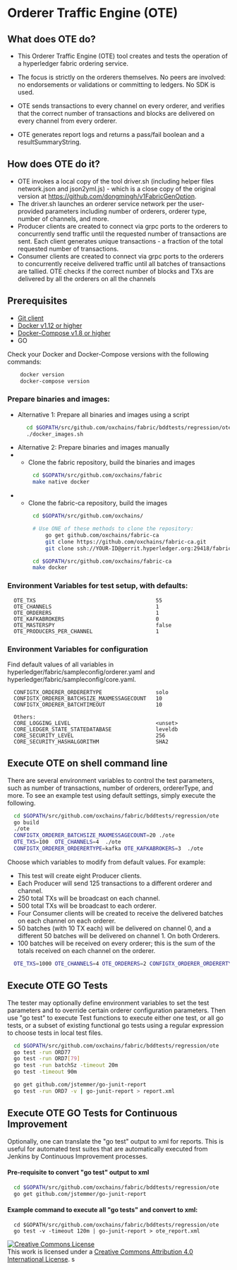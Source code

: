 # Orderer Traffic Engine (OTE)

## What does OTE do?

+ This Orderer Traffic Engine (OTE) tool creates and tests the operation of a
hyperledger fabric ordering service.
+ The focus is strictly on the orderers themselves.
No peers are involved: no endorsements or validations or committing to ledgers.
No SDK is used.

+ OTE sends transactions to
every channel on every orderer, and verifies that the correct number
of transactions and blocks are delivered on every channel from every orderer.
+ OTE generates report logs and returns
a pass/fail boolean and a resultSummaryString.

## How does OTE do it?

+ OTE invokes a local copy of the tool driver.sh (including helper files
network.json and json2yml.js) -
which is a close copy of the original version at
https://github.com/dongmingh/v1FabricGenOption.
+ The driver.sh launches an orderer service network per the user-provided
parameters including number of orderers, orderer type,
number of channels, and more.
+ Producer clients are created to connect via
grpc ports to the orderers to concurrently send traffic until the
requested number of transactions are sent.
Each client generates unique transactions - a fraction of the total
requested number of transactions.
+ Consumer clients are created to connect via
grpc ports to the orderers to concurrently receive delivered traffic
until all batches of transactions are tallied.
OTE checks if the correct number of blocks and TXs are delivered
by all the orderers on all the channels

## Prerequisites
- <a href="https://git-scm.com/downloads" target="_blank">Git client</a>
- <a href="https://www.docker.com/products/overview" target="_blank">Docker v1.12 or higher</a>
- [Docker-Compose v1.8 or higher](https://docs.docker.com/compose/overview/)
- GO

Check your Docker and Docker-Compose versions with the following commands:
```bash
    docker version
    docker-compose version
```

### Prepare binaries and images:

- Alternative 1: Prepare all binaries and images using a script
```bash
      cd $GOPATH/src/github.com/oxchains/fabric/bddtests/regression/ote
      ./docker_images.sh
```

- Alternative 2: Prepare binaries and images manually
- - Clone the fabric repository, build the binaries and images
```bash
        cd $GOPATH/src/github.com/oxchains/fabric
        make native docker
```
- - Clone the fabric-ca repository, build the images
```bash
        cd $GOPATH/src/github.com/oxchains/

        # Use ONE of these methods to clone the repository:
            go get github.com/oxchains/fabric-ca
            git clone https://github.com/oxchains/fabric-ca.git
            git clone ssh://YOUR-ID@gerrit.hyperledger.org:29418/fabric-ca

        cd $GOPATH/src/github.com/oxchains/fabric-ca
        make docker
```

### Environment Variables for test setup, with defaults:
```
  OTE_TXS                                      55
  OTE_CHANNELS                                 1
  OTE_ORDERERS                                 1
  OTE_KAFKABROKERS                             0
  OTE_MASTERSPY                                false
  OTE_PRODUCERS_PER_CHANNEL                    1
```

### Environment Variables for configuration
Find default values of all variables in hyperledger/fabric/sampleconfig/orderer.yaml
and hyperledger/fabric/sampleconfig/core.yaml.
```
  CONFIGTX_ORDERER_ORDERERTYPE                 solo
  CONFIGTX_ORDERER_BATCHSIZE_MAXMESSAGECOUNT   10
  CONFIGTX_ORDERER_BATCHTIMEOUT                10

  Others:
  CORE_LOGGING_LEVEL                           <unset>
  CORE_LEDGER_STATE_STATEDATABASE              leveldb
  CORE_SECURITY_LEVEL                          256
  CORE_SECURITY_HASHALGORITHM                  SHA2
```

## Execute OTE on shell command line
There are several environment variables to control the test parameters,
such as number of transactions, number of orderers, ordererType, and more.
To see an example test using default settings, simply execute the following.
```bash
  cd $GOPATH/src/github.com/oxchains/fabric/bddtests/regression/ote
  go build
  ./ote
  CONFIGTX_ORDERER_BATCHSIZE_MAXMESSAGECOUNT=20 ./ote
  OTE_TXS=100  OTE_CHANNELS=4  ./ote
  CONFIGTX_ORDERER_ORDERERTYPE=kafka OTE_KAFKABROKERS=3  ./ote
```

Choose which variables to modify from default values. For example:

+ This test will create eight Producer clients.
+ Each Producer will send 125 transactions to a different orderer and channel.
+ 250 total TXs will be broadcast on each channel.
+ 500 total TXs will be broadcast to each orderer.
+ Four Consumer clients will be created to receive the delivered
  batches on each channel on each orderer.
+ 50 batches (with 10 TX each) will be delivered on channel 0, and
  a different 50 batches will be delivered on channel 1. On both Orderers.
+ 100 batches will be received on every orderer; this is the sum of the
  totals received on each channel on the orderer.
```bash
  OTE_TXS=1000 OTE_CHANNELS=4 OTE_ORDERERS=2 CONFIGTX_ORDERER_ORDERERTYPE=kafka  ./ote
```

## Execute OTE GO Tests
The tester may optionally define environment variables to
set the test parameters and to
override certain orderer configuration parameters.
Then use "go test" to execute Test functions
to execute either one test, or all go tests, or
a subset of existing functional go tests using a regular expression
to choose tests in local test files.
```bash
  cd $GOPATH/src/github.com/oxchains/fabric/bddtests/regression/ote
  go test -run ORD77
  go test -run ORD7[79]
  go test -run batchSz -timeout 20m
  go test -timeout 90m

  go get github.com/jstemmer/go-junit-report
  go test -run ORD7 -v | go-junit-report > report.xml

```

## Execute OTE GO Tests for Continuous Improvement
Optionally, one can translate the "go test" output to xml for reports.
This is useful for automated test suites that are automatically
executed from Jenkins by Continuous Improvement processes.

#### Pre-requisite to convert "go test" output to xml
```bash
  cd $GOPATH/src/github.com/oxchains/fabric/bddtests/regression/ote
  go get github.com/jstemmer/go-junit-report
```
#### Example command to execute all "go tests" and convert to xml:
```
  cd $GOPATH/src/github.com/oxchains/fabric/bddtests/regression/ote
  go test -v -timeout 120m | go-junit-report > ote_report.xml
```

<a rel="license" href="http://creativecommons.org/licenses/by/4.0/"><img alt="Creative Commons License" style="border-width:0" src="https://i.creativecommons.org/l/by/4.0/88x31.png" /></a><br />This work is licensed under a <a rel="license" href="http://creativecommons.org/licenses/by/4.0/">Creative Commons Attribution 4.0 International License</a>.
s
